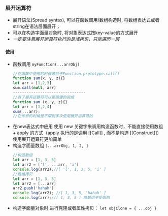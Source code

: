 ### 展开运算符
- 展开语法(Spread syntax), 可以在函数调用/数组构造时, 将数组表达式或者string在语法层面展开；
- 可以在构造字面量对象时, 将对象表达式按key-value的方式展开
- *一定要注意展开运算符执行的是浅拷贝，只能遍历一层*


#### 使用
- 函数调用
  `myFunction(...arrObj)`
  ```js
  //在函数中使用的时候等价于Function.prototype.call()
  function sum(x, y, z){}
  let arr = [1,2,3]
  sum.call(null, arr)
  --------------------------------
  //有了展开运算符可以更简便的完成
  function sum (x, y, z){}
  let arr = [1,2,4]
  sum(...arr);
  //在传参的时候是不限制多次使用展开运算符的
  ```
- 在new表达式中应用
  使用 new 关键字来调用构造函数时，不能直接使用数组+ apply 的方式（apply 执行的是调用 [[Call]] , 而不是构造 [[Construct]]）
  使用展开运算符更加简单
- 构造字面量数组
  `[...arrObj, 1, 2, ]`
  ```js
  //构造数组
  let arr = [1, 3, 5]
  let arr2 = ['l', ...arr, 'i']
  console.log(arr2);//[ 'l', 1, 3, 5, 'i' ]
  //数组拷贝
  let arr = [1, 3, 5]
  let arr2 = [...arr]
  arr2.push('hahah')
  console.log(arr2); //[ 1, 3, 5, 'hahah' ]
  console.log(arr);//[ 1, 3, 5 ] 原数组不受影响
  ```
- 构造字面量对象时,进行克隆或者属性拷贝：
  `let objClone = { ...obj }`
  ```js
  
  ```
